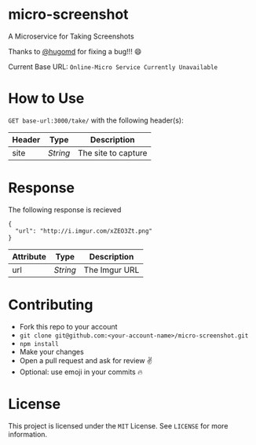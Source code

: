 # micro-screenshot
A Microservice for Taking Screenshots

Thanks to [@hugomd](https://github.com/hugomd/) for fixing a bug!!! :smile:

Current Base URL: `Online-Micro Service Currently Unavailable`

# How to Use
`GET base-url:3000/take/` with the following header(s):

| Header | Type     | Description         |
|--------|----------|---------------------|
| site   | _String_ | The site to capture |


# Response
The following response is recieved

```
{
  "url": "http://i.imgur.com/xZEO3Zt.png"
}
```

| Attribute | Type     | Description         |
|-----------|----------|---------------------|
| url       | _String_ | The Imgur URL       |

# Contributing
* Fork this repo to your account
* `git clone git@github.com:<your-account-name>/micro-screenshot.git`
* `npm install`
* Make your changes
* Open a pull request and ask for review ✌️
* Optional: use emoji in your commits 🔥

# License
This project is licensed under the `MIT` License. See `LICENSE` for more information.